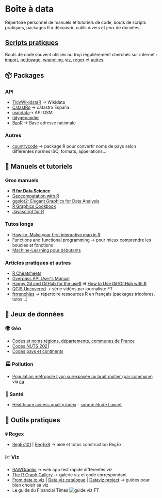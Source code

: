 # Boîte à data

Répertoire personnel de manuels et tutoriels de code, bouts de scripts pratiques, packages R à découvrir, outils divers et jeux de données.

## [Scripts pratiques](https://github.com/martiblc/Boite-magique-R/blob/main/scripts_pratiques.md)

Bouts de code souvent utilisés ou trop régulièrement cherchés sur internet : [import](https://github.com/martiblc/Boite-a-data/blob/main/scripts_pratiques.md#-import), [nettoyage](https://github.com/martiblc/Boite-a-data/blob/main/scripts_pratiques.md#-nettoyage), [wrangling](https://github.com/martiblc/Boite-a-data/blob/main/scripts_pratiques.md#-wrangling), [viz](https://github.com/martiblc/Boite-a-data/blob/main/scripts_pratiques.md#viz), [regex](https://github.com/martiblc/Boite-a-data/blob/main/scripts_pratiques.md#regex) et [autres](https://github.com/martiblc/Boite-a-data/blob/main/scripts_pratiques.md#divers-1).


## 📦 Packages
### API
- [TidyWikidataR](https://github.com/EDJNet/tidywikidatar/) -> Wikidata
- [CatastRo](https://ropenspain.github.io/CatastRo/articles/CatastRo.html) -> catastro España
- [osmdata](https://github.com/ropensci/osmdata?utm_source=pocket_mylist)-> API OSM
- [tidygeocoder](https://jessecambon.github.io/tidygeocoder/)
- [BanR](https://github.com/joelgombin/banR) -> Base adresse nationale
### Autres
- [countrycode](https://vincentarelbundock.github.io/countrycode/) -> package R pour convertir noms de pays selon différentes normes ISO, formats, appellations... 


## 📕 Manuels et tutoriels
### Gros manuels
- [**R for Data Science**](https://r4ds.had.co.nz/)
- [Geocomputation with R](https://geocompr.robinlovelace.net/index.html)
- [ggplot2: Elegant Graphics for Data Analysis](https://ggplot2-book.org/index.html)
- [R Graphics Cookbook](https://r-graphics.org/)
- [Javascript for R](https://book.javascript-for-r.com/)

### Tutos longs
- [How-to: Make your first interactive map in R](https://www.helenmakesmaps.com/post/how-to-make-your-first-interactive-map-in-r-gis?utm_source=pocket_mylist)
- [Functions and functional programming](https://wilkelab.org/SDS375/slides/functional-programming.html#1) -> pour mieux comprendre les boucles et fonctions
- [Machine-Learning pour débutants](https://github.com/microsoft/ML-For-Beginners)

### Articles pratiques et autres
- [R Cheatsheets](https://www.rstudio.com/resources/cheatsheets/)
- [Overpass API User's Manual](https://dev.overpass-api.de/overpass-doc/en/)
- [Happy Git and GitHub for the useR](https://happygitwithr.com/index.html) et [How to Use Git/GitHub with R](https://rfortherestofus.com/2021/02/how-to-use-git-github-with-r/)
- [QGIS Uncovered](https://www.youtube.com/playlist?list=PL7HotvlLKHCs9nD1fFUjSOsZrsnctyV2R&app=desktop) -> série vidéos par journaliste FT
- [frrrenchies](https://github.com/frrrenchies/frrrenchies) -> répertoire ressources R en français (packages tricolores, tutos...)


## 🔣 Jeux de données
### 🌍 Géo
- [Codes et noms régions, départements, communes de France](https://github.com/martiblc/Boite-a-data/blob/main/donnees/comm_reg_dept_2022.csv)
- [Codes NUTS 2021](https://github.com/martiblc/Boite-magique-R/blob/main/donnees/NUTS2021.csv)
- [Codes pays et continents](https://github.com/martiblc/Boite-magique-R/blob/main/donnees/codepayscontinents.csv)

### 🏭 Pollution
- [Population métropole Lyon surexposée au bruit routier (par commune)](https://github.com/martiblc/Boite-a-data/blob/main/donnees/pollution/pop_surex_bruit_routier.csv) via [ça](https://www.grandlyon.com/fileadmin/user_upload/media/pdf/environnement/bruit/20211220_planbruit-2021-2024.pdf)

### 💊 Santé
- [Healthcare access quality index](https://github.com/martiblc/Boite-a-data/blob/main/donnees/sante/HAQIndex_90-16.csv) - [source étude Lancet](https://www.thelancet.com/journals/lancet/article/PIIS0140-6736(18)30994-2/fulltext#tables) 



## 🔨 Outils pratiques
### 💀 Regex
- [RegEx101](https://regex101.com/) | [RegExR](https://regexr.com/) -> aide et tutos construction RegEx
### 📈 Viz
- [RAWGraphs](https://app.rawgraphs.io/) -> web app test rapide différentes viz
- [The R Graph Gallery](https://r-graph-gallery.com/index.html) -> galerie viz et code correspondant
- [From data to viz](https://www.data-to-viz.com/) | [Data viz catalogue](https://datavizcatalogue.com/) | [Dataviz project](https://datavizproject.com/) -> guides pour bien choisir sa viz
- Le guide du Financial Times
![guide viz FT](https://github.com/Financial-Times/chart-doctor/blob/main/visual-vocabulary/poster.png?raw=true)
